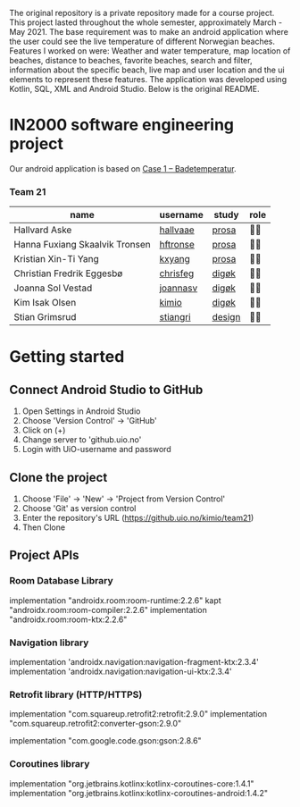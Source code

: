 The original repository is a private repository made for a course project.
This project lasted throughout the whole semester, approximately March - May 2021.
The base requirement was to make an android application where the user could see the live temperature of different Norwegian beaches.
Features I worked on were: Weather and water temperature, map location of beaches, distance to beaches, favorite beaches, search and filter, information about the specific beach, live map and user location and the ui elements to represent these features.
The application was developed using Kotlin, SQL, XML and Android Studio.
Below is the original README.

# IN2000 software engineering project
Our android application is based on [Case 1 – Badetemperatur](https://www.uio.no/studier/emner/matnat/ifi/IN2000/v21/case/in2000-cases-v21.pdf).
### Team 21
| name                           | username                                   | study                                                                  | role  |
|--------------------------------|--------------------------------------------|------------------------------------------------------------------------|-------|
| Hallvard Aske                  | [hallvaae](https://github.uio.no/hallvaae) | [prosa](https://www.uio.no/studier/program/informatikk-programmering/) | 👨‍💻|
| Hanna Fuxiang Skaalvik Tronsen | [hftronse](https://github.uio.no/hftronse) | [prosa](https://www.uio.no/studier/program/informatikk-programmering/) | 👩‍💻|
| Kristian Xin-Ti Yang           | [kxyang](https://github.uio.no/kxyang)     | [prosa](https://www.uio.no/studier/program/informatikk-programmering/) | 👨‍💻|
| Christian Fredrik Eggesbø      | [chrisfeg](https://github.uio.no/chrisfeg) | [digøk](https://www.uio.no/studier/program/informatikk-ledelse/)       | 👨‍💻|
| Joanna Sol Vestad              | [joannasv](https://github.uio.no/joannasv) | [digøk](https://www.uio.no/studier/program/informatikk-ledelse/)       | 👩‍💻|
| Kim Isak Olsen                 | [kimio](https://github.uio.no/kimio)       | [digøk](https://www.uio.no/studier/program/informatikk-ledelse/)       | 👨‍💻|
| Stian Grimsrud                 | [stiangri](mailto:stiangri@ifi.uio.no)     | [design](https://www.uio.no/studier/program/inf-design-master/)        | 👨‍🏫|

# Getting started
## Connect Android Studio to GitHub
1. Open Settings in Android Studio
2. Choose 'Version Control' → 'GitHub'
3. Click on (+)
4. Change server to 'github.uio.no'
5. Login with UiO-username and password

## Clone the project
1. Choose 'File' → 'New' → 'Project from Version Control'
2. Choose 'Git' as version control
3. Enter the repository's URL (https://github.uio.no/kimio/team21)
4. Then Clone


## Project APIs
### Room Database Library
implementation "androidx.room:room-runtime:2.2.6"
kapt "androidx.room:room-compiler:2.2.6"
implementation "androidx.room:room-ktx:2.2.6"

### Navigation library
implementation 'androidx.navigation:navigation-fragment-ktx:2.3.4'
implementation 'androidx.navigation:navigation-ui-ktx:2.3.4'

### Retrofit library (HTTP/HTTPS)
implementation "com.squareup.retrofit2:retrofit:2.9.0"
implementation "com.squareup.retrofit2:converter-gson:2.9.0"

implementation "com.google.code.gson:gson:2.8.6"

### Coroutines library
implementation "org.jetbrains.kotlinx:kotlinx-coroutines-core:1.4.1"
implementation "org.jetbrains.kotlinx:kotlinx-coroutines-android:1.4.2"
